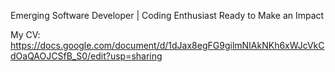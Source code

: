 Emerging Software Developer | Coding Enthusiast Ready to Make an Impact



My CV: https://docs.google.com/document/d/1dJax8egFG9gilmNIAkNKh6xWJcVkCdOaQAOJCSfB_S0/edit?usp=sharing
